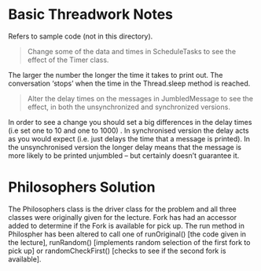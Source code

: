 
# Basic Threadwork Notes

Refers to sample code (not in this directory).

>Change some of the data and times in ScheduleTasks to see the effect of the Timer class.

The larger the number the longer the time it takes to print out. The conversation ‘stops’ when the
time in the Thread.sleep method is reached.

>Alter the delay times on the messages in JumbledMessage to see the effect, in both the
unsynchronized and synchronized versions.

In order to see a change you should set a big differences in the delay times (i.e set one to 10 and one
to 1000) . In synchronised version the delay acts as you would expect (i.e. just delays the time that a
message is printed). In the unsynchronised version the longer delay means that the message is more
likely to be printed unjumbled – but certainly doesn’t guarantee it.

# Philosophers Solution

The Philosophers class is the driver class for the problem and all three classes were originally given
for the lecture. Fork has had an accessor added to determine if the Fork is available for pick up. The
run method in Philospher has been altered to call one of runOriginal() [the code given in the lecture],
runRandom() [implements random selection of the first fork to pick up] or randomCheckFirst()
[checks to see if the second fork is available].
